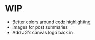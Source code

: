 # WIP
- Better colors around code highlighting
- Images for post summaries
- Add JG's canvas logo back in

